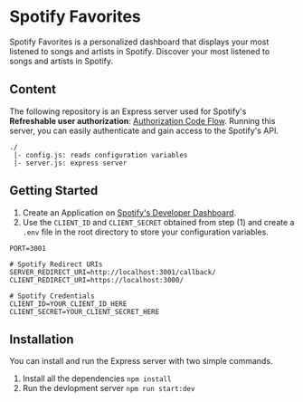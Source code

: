 # Spotify Favorites
Spotify Favorites is a personalized dashboard that displays your most listened to songs and artists in Spotify. Discover your most listened to songs and artists in Spotify.


## Content

The following repository is an Express server used for Spotify's **Refreshable user authorization**: [Authorization Code Flow](https://developer.spotify.com/documentation/general/guides/authorization-guide/#authorization-code-flow). Running this server, you can easily authenticate and gain access to the Spotify's API.

```
./
 |- config.js: reads configuration variables
 |- server.js: express server
```


## Getting Started

1. Create an Application on [Spotify's Developer Dashboard](https://developer.spotify.com/dashboard/applications).
2. Use the `CLIENT_ID` and `CLIENT_SECRET` obtained from step (1) and create a `.env` file in the root directory to store your configuration variables.

```
PORT=3001

# Spotify Redirect URIs
SERVER_REDIRECT_URI=http://localhost:3001/callback/
CLIENT_REDIRECT_URI=https://localhost:3000/

# Spotify Credentials
CLIENT_ID=YOUR_CLIENT_ID_HERE
CLIENT_SECRET=YOUR_CLIENT_SECRET_HERE
```


## Installation

You can install and run the Express server with two simple commands.

1. Install all the dependencies `npm install`
2. Run the devlopment server `npm run start:dev`
